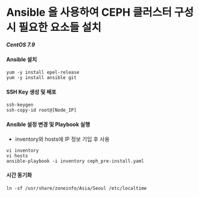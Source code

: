 # Ansible 을 사용하여 CEPH 클러스터 구성 시 필요한 요소들 설치
***CentOS 7.9***
#### Ansible 설치
```
yum -y install epel-release
yum -y install ansible git
```

#### SSH Key 생성 및 배포
```
ssh-keygen
ssh-copy-id root@[Node_IP]
```

#### Ansible 설정 변경 및 Playbook 실행
- inventory와 hosts에 IP 정보 기입 후 사용
```
vi inventory
vi hosts
ansible-playbook -i inventory ceph_pre-install.yaml
```

#### 시간 동기화
```
ln -sf /usr/share/zoneinfo/Asia/Seoul /etc/localtime
```

